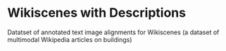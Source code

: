 # Wikiscenes with Descriptions
Datatset of annotated text image alignments for Wikiscenes (a dataset of multimodal Wikipedia articles on buildings)
